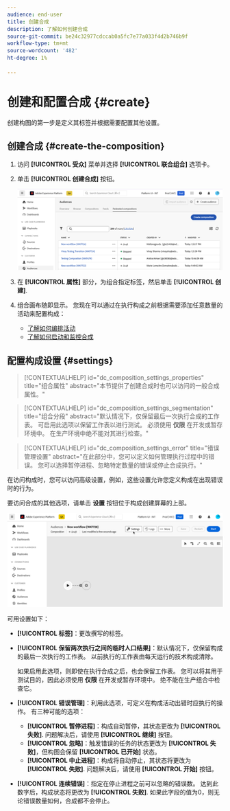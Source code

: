 ```yaml
---
audience: end-user
title: 创建合成
description: 了解如何创建合成
source-git-commit: be24c32977cdccab0a5fc7e77a033f4d2b746b9f
workflow-type: tm+mt
source-wordcount: '482'
ht-degree: 1%

---
```



# 创建和配置合成 {#create}

创建构图的第一步是定义其标签并根据需要配置其他设置。

## 创建合成 {#create-the-composition}

1. 访问 **[!UICONTROL 受众]** 菜单并选择 **[!UICONTROL 联合组合]** 选项卡。

1. 单击 **[!UICONTROL 创建合成]** 按钮。

   ![](assets/composition-create.png)

1. 在 **[!UICONTROL 属性]** 部分，为组合指定标签，然后单击 **[!UICONTROL 创建]**.

1. 组合画布随即显示。 您现在可以通过在执行构成之前根据需要添加任意数量的活动来配置构成：

   * [了解如何编排活动](#action-activities)
   * [了解如何启动和监控合成](#save)

## 配置构成设置 {#settings}

>[!CONTEXTUALHELP]
>id="dc_composition_settings_properties"
>title="组合属性"
>abstract="本节提供了创建合成时也可以访问的一般合成属性。"

>[!CONTEXTUALHELP]
>id="dc_composition_settings_segmentation"
>title="组合分段"
>abstract="默认情况下，仅保留最后一次执行合成的工作表。 可启用此选项以保留工作表以进行测试。 必须使用 **仅限** 在开发或暂存环境中。 在生产环境中绝不能对其进行检查。"

>[!CONTEXTUALHELP]
>id="dc_composition_settings_error"
>title="错误管理设置"
>abstract="在此部分中，您可以定义如何管理执行过程中的错误。 您可以选择暂停进程、忽略特定数量的错误或停止合成执行。"

在访问构成时，您可以访问高级设置，例如，这些设置允许您定义构成在出现错误时的行为。

要访问合成的其他选项，请单击 **设置** 按钮位于构成创建屏幕的上部。

![](assets/composition-create-settings.png)

可用设置如下：

* **[!UICONTROL 标签]**：更改撰写的标签。

* **[!UICONTROL 保留两次执行之间的临时人口结果]**：默认情况下，仅保留构成的最后一次执行的工作表。 以前执行的工作表由每天运行的技术构成清除。

  如果启用此选项，则即使在执行合成之后，也会保留工作表。 您可以将其用于测试目的，因此必须使用 **仅限** 在开发或暂存环境中。 绝不能在生产组合中检查它。

* **[!UICONTROL 错误管理]**：利用此选项，可定义在构成活动出错时应执行的操作。 有三种可能的选项：

   * **[!UICONTROL 暂停进程]**：构成自动暂停，其状态更改为 **[!UICONTROL 失败]**. 问题解决后，请使用 **[!UICONTROL 继续]** 按钮。
   * **[!UICONTROL 忽略]**：触发错误的任务的状态更改为 **[!UICONTROL 失败]**，但构图会保留 **[!UICONTROL 已开始]** 状态。
   * **[!UICONTROL 中止进程]**：构成将自动停止，其状态将更改为 **[!UICONTROL 失败]**. 问题解决后，请使用 **[!UICONTROL 开始]** 按钮。

* **[!UICONTROL 连续错误]**：指定在停止进程之前可以忽略的错误数。 达到此数字后，构成状态将更改为 **[!UICONTROL 失败]**. 如果此字段的值为0，则无论错误数量如何，合成都不会停止。
